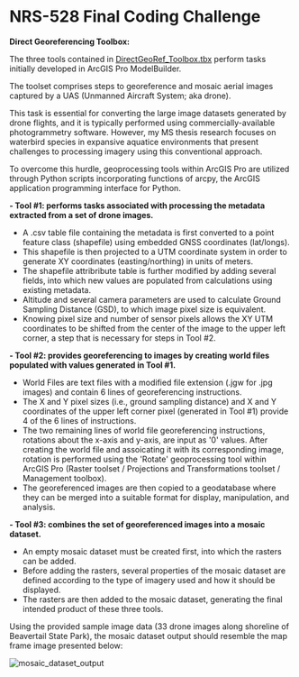 # **NRS-528 Final Coding Challenge**
**Direct Georeferencing Toolbox:**

The three tools contained in [DirectGeoRef_Toolbox.tbx](https://github.com/corbett-k/NRS528_submissions/blob/main/Final_Coding_Challenge/DirectGeoRef_Toolbox.tbx) perform tasks initially developed in ArcGIS Pro ModelBuilder.

The toolset comprises steps to georeference and mosaic aerial images captured by a UAS (Unmanned Aircraft System; aka drone).

This task is essential for converting the large image datasets generated by drone flights, and it is typically performed using commercially-available photogrammetry software. However, my MS thesis research focuses on waterbird species in expansive aquatice environments that present challenges to processing imagery using this conventional approach.

To overcome this hurdle, geoprocessing tools within ArcGIS Pro are utilized through Python scripts incorporating functions of arcpy, the ArcGIS application programming interface for Python.

**- Tool #1: performs tasks associated with processing the metadata extracted from a set of drone images.**
  - A .csv table file containing the metadata is first converted to a point feature class (shapefile) using embedded GNSS coordinates (lat/longs).
  - This shapefile is then projected to a UTM coordinate system in order to generate XY coordinates (easting/northing) in units of meters.
  - The shapefile attribribute table is further modified by adding several fields, into which new values are populated from calculations using existing metadata.
  - Altitude and several camera parameters are used to calculate Ground Sampling Distance (GSD), to which image pixel size is equivalent.
  - Knowing pixel size and number of sensor pixels allows the XY UTM coordinates to be shifted from the center of the image to the upper left corner, a step that is necessary for steps in Tool #2.

**- Tool #2: provides georeferencing to images by creating world files populated with values generated in Tool #1.**
  - World Files are text files with a modified file extension (.jgw for .jpg images) and contain 6 lines of georeferencing instructions.
  - The X and Y pixel sizes (i.e., ground sampling distance) and X and Y coordinates of the upper left corner pixel (generated in Tool #1) provide 4 of the 6 lines of instructions.
  - The two remaining lines of world file georeferencing instructions, rotations about the x-axis and y-axis, are input as '0' values. After creating the world file and assoicating it with its corresponding image, rotation is performed using the 'Rotate' geoprocessing tool within ArcGIS Pro (Raster toolset / Projections and Transformations toolset / Management toolbox).
  - The georeferenced images are then copied to a geodatabase where they can be merged into a suitable format for display, manipulation, and analysis.

**- Tool #3: combines the set of georeferenced images into a mosaic dataset.**
  - An empty mosaic dataset must be created first, into which the rasters can be added.
  - Before adding the rasters, several properties of the mosaic dataset are defined according to the type of imagery used and how it should be displayed.
  - The rasters are then added to the mosaic dataset, generating the final intended product of these three tools.

Using the provided sample image data (33 drone images along shoreline of Beavertail State Park), the mosaic dataset output should resemble the map frame image presented below:

![mosaic_dataset_output](https://user-images.githubusercontent.com/98616257/168686688-50f6fec9-0485-43bc-bce5-e5b6feed4e29.jpg)
